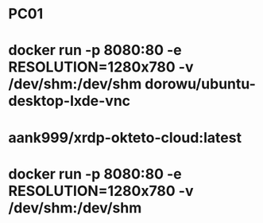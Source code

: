 # PC01
# docker run -p 8080:80 -e RESOLUTION=1280x780 -v /dev/shm:/dev/shm dorowu/ubuntu-desktop-lxde-vnc
# aank999/xrdp-okteto-cloud:latest
# docker run -p 8080:80 -e RESOLUTION=1280x780 -v /dev/shm:/dev/shm 
